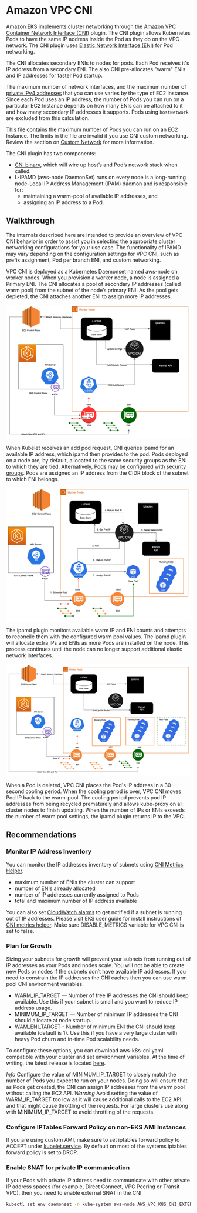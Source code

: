 # Amazon VPC CNI

Amazon EKS implements cluster networking through the [Amazon VPC Container Network Interface (CNI)](https://github.com/aws/amazon-vpc-cni-k8s) plugin. The CNI plugin allows Kubernetes Pods to have the same IP address inside the Pod as they do on the VPC network. The CNI plugin uses [Elastic Network Interface (ENI)](https://docs.aws.amazon.com/AWSEC2/latest/UserGuide/using-eni.html) for Pod networking. 

The CNI allocates secondary ENIs to nodes for pods. Each Pod receives it's IP address from a secondary ENI. The also CNI pre-allocates "warm" ENIs and IP addresses for faster Pod startup.

The maximum number of network interfaces, and the maximum number of [private IPv4 addresses](https://docs.aws.amazon.com/AWSEC2/latest/UserGuide/using-eni.html#AvailableIpPerENI) that you can use varies by the type of EC2 Instance. Since each Pod uses an IP address, the number of Pods you can run on a particular EC2 Instance depends on how many ENIs can be attached to it and how many secondary IP addresses it supports. Pods using `hostNetwork` are excluded from this calculation. 

[This file](https://github.com/awslabs/amazon-eks-ami/blob/master/files/eni-max-pods.txt) contains the maximum number of Pods you can run on an EC2 Instance. The limits in the file are invalid if you use CNI custom networking. Review the section on [Custom Network](custom-nw.md) for more information.

The CNI plugin has two components:

* [CNI binary](https://kubernetes.io/docs/concepts/extend-kubernetes/compute-storage-net/network-plugins/#cni), which will wire up host’s and Pod’s network stack when called.
* L-IPAMD (aws-node DaemonSet) runs on every node is a long-running node-Local IP Address Management (IPAM) daemon and is responsible for:
  * maintaining a warm-pool of available IP addresses, and
  * assigning an IP address to a Pod.

## Walkthrough

The internals described here are intended to provide an overview of VPC CNI behavior in order to assist you in selecting the appropriate cluster networking configurations for your use case. The functionality of IPAMD may vary depending on the configuration settings for VPC CNI, such as prefix assignment, Pod per branch ENI, and custom networking.

VPC CNI is deployed as a Kubernetes Daemonset named aws-node on worker nodes. When you provision a worker node, a node is assigned a Primary ENI. The CNI allocates a pool of secondary IP addresses (called warm pool) from the subnet of the node’s primary ENI. As the pool gets depleted, the CNI attaches another ENI to assign more IP addresses. 

![CNI Starting Up](../images/cni1.png)

When Kubelet receives an add pod request, CNI queries ipamd for an available IP address, which ipamd then provides to the pod. Pods deployed on a node are, by default, allocated to the same security groups as the ENI to which they are tied. Alternatively, [Pods may be configured with security groups](sg-per-pod.md). Pods are assigned an IP address from the CIDR block of the subnet to which ENI belongs.

![When Pod is scheduled](../images/cni2.png)

The ipamd plugin monitors available warm IP and ENI counts and attempts to reconcile them with the configured warm pool values. The ipamd plugin will allocate extra IPs and ENIs as more Pods are installed on the node. This process continues until the node can no longer support additional elastic network interfaces.

![More pods scheduled](../images/cni3.png)

When a Pod is deleted, VPC CNI places the Pod's IP address in a 30-second cooling period. When the cooling period is over, VPC CNI moves Pod IP back to the warm-pool. The cooling period prevents pod IP addresses from being recycled prematurely and allows kube-proxy on all cluster nodes to finish updating. When the number of IPs or ENIs exceeds the number of warm pool settings, the ipamd plugin returns IP to the VPC.

## Recommendations

### Monitor IP Address Inventory

You can monitor the IP addresses inventory of subnets using [CNI Metrics Helper](https://docs.aws.amazon.com/eks/latest/userguide/cni-metrics-helper.html). 

* maximum number of ENIs the cluster can support
* number of ENIs already allocated
* number of IP addresses currently assigned to Pods
* total and maximum number of IP address available

You can also set [CloudWatch alarms](https://docs.aws.amazon.com/AmazonCloudWatch/latest/monitoring/AlarmThatSendsEmail.html) to get notified if a subnet is running out of IP addresses. Please visit EKS user guide for install instructions of [CNI metrics helper](https://docs.aws.amazon.com/eks/latest/userguide/cni-metrics-helper.html). Make sure DISABLE_METRICS variable for VPC CNI is set to false.

### Plan for Growth

Sizing your subnets for growth will prevent your subnets from running out of IP addresses as your Pods and nodes scale. You will not be able to create new Pods or nodes if the subnets don’t have available IP addresses.
If you need to constrain the IP addresses the CNI caches then you can use warm pool CNI environment variables.

* WARM_IP_TARGET — Number of free IP addresses the CNI should keep available. Use this if your subnet is small and you want to reduce IP address usage.
* MINIMUM_IP_TARGET — Number of minimum IP addresses the CNI should allocate at node startup.
* WAM_ENI_TARGET - Number of minimum ENI the CNI should keep available (default is 1). Use this if you have a very large cluster with heavy Pod churn and in-time Pod scalability needs.

To configure these options, you can download aws-k8s-cni.yaml compatible with your cluster and set environment variables. At the time of writing, the latest release is located [here](https://github.com/aws/amazon-vpc-cni-k8s/blob/master/config/v1.7/aws-k8s-cni.yaml).

*Info*
Configure the value of MINIMUM_IP_TARGET to closely match the number of Pods you expect to run on your nodes. Doing so will ensure that as Pods get created, the CNI can assign IP addresses from the warm pool without calling the EC2 API.
*Warning*
Avoid setting the value of WARM_IP_TARGET too low as it will cause additional calls to the EC2 API, and that might cause throttling of the requests. For large clusters use along with MINIMUM_IP_TARGET to avoid throttling of the requests. 

### Configure IPTables Forward Policy on non-EKS AMI Instances

If you are using custom AMI, make sure to set iptables forward policy to ACCEPT under [kubelet.service](https://github.com/awslabs/amazon-eks-ami/blob/master/files/kubelet.service#L8). By default on most of the systems iptables forward policy is set to DROP.

### Enable SNAT for private IP communication

If your Pods with private IP address need to communicate with other private IP address spaces (for example, Direct Connect, VPC Peering or Transit VPC), then you need to enable external SNAT in the CNI:

```bash
kubectl set env daemonset -n kube-system aws-node AWS_VPC_K8S_CNI_EXTERNALSNAT=true
```

